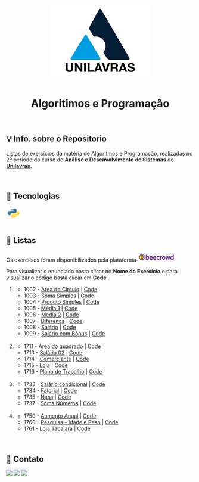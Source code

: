 <div align="center">
  <img alt="Logo Unilavras" title="Unilavras" src="./readme/logo_unilavras.png">
</div>
<br>
<h1 align="center"> 
	 Algoritimos e Programação 
</h1>

</br>

<h2 align=left> 💡​ Info. sobre o Repositorio </h2>

<p> Listas de exercícios da matéria de Algoritmos e Programação, realizadas no 2º periodo do curso de   <strong>Análise e Desenvolvimento de Sistemas</strong> do <a href="https://unilavras.edu.br/"> <strong>Unilavras</strong></a>.<p>
</br>

<h2 align=left> 🧰​ Tecnologias</h2>

<div align=left>
  <img align="center" alt="Python" height="30" width="40" src="https://raw.githubusercontent.com/devicons/devicon/master/icons/python/python-original.svg">
</div>

</br>
<div align=left>
<h2 align=left> 📝​​ Listas</h2>
<p>Os exercícios foram disponibilizados pela plataforma <a href="https://www.beecrowd.com.br/"><img height="28" width="100" src="./readme/logo_beecrowd.png"></a></p>
<p>Para visualizar o enunciado basta clicar no <strong>Nome do Exercício</strong> e para visualizar o código basta clicar em <strong>Code</strong>.</p>
<ol>
    <li>
      <ul>
        <li>1002 - <a href="https://www.beecrowd.com.br/judge/pt/problems/view/1002">Área do Círculo</a> | <a href="https://github.com/DaviF91/Unilavras.Algoritimos-e-Programacao-Python/blob/master/lista1/areaDoCirculo.py">Code</a>
        </li>
        <li>1003 - <a href="https://www.beecrowd.com.br/judge/pt/problems/view/1003">Soma Simples</a> | <a href="https://github.com/DaviF91/Unilavras.Algoritimos-e-Programacao-Python/blob/master/lista1/somaSimples.py">Code</a>
        </li>
        <li>1004 - <a href="https://www.beecrowd.com.br/judge/pt/problems/view/1004">Produto Simples</a> | <a href="https://github.com/DaviF91/Unilavras.Algoritimos-e-Programacao-Python/blob/master/lista1/produtoSimples.py">Code</a>
        </li>
        <li>1005 - <a href="https://www.beecrowd.com.br/judge/pt/problems/view/1005">Média 1</a> | <a href="https://github.com/DaviF91/Unilavras.Algoritimos-e-Programacao-Python/blob/master/lista1/media1.py">Code</a>
        </li>
        <li>1006 - <a href="https://www.beecrowd.com.br/judge/pt/problems/view/1006">Média 2</a> | <a href="https://github.com/DaviF91/Unilavras.Algoritimos-e-Programacao-Python/blob/master/lista1/media2.py">Code</a>
        </li>
        <li>1007 - <a href="https://www.beecrowd.com.br/judge/pt/problems/view/1007">Diferença</a> | <a href="https://github.com/DaviF91/Unilavras.Algoritimos-e-Programacao-Python/blob/master/lista1/diferenca.py">Code</a>
        </li>
        <li>1008 - <a href="https://www.beecrowd.com.br/judge/pt/problems/view/1008">Salário</a> | <a href="https://github.com/DaviF91/Unilavras.Algoritimos-e-Programacao-Python/blob/master/lista1/salario.py">Code</a>
        </li>
        <li>1009 - <a href="https://www.beecrowd.com.br/judge/pt/problems/view/1009">Salário com Bônus</a> | <a href="https://github.com/DaviF91/Unilavras.Algoritimos-e-Programacao-Python/blob/master/lista1/salarioComBonus.py">Code</a>
        </li>
        </br>
      </ul>
    </li>
    <li>
      <ul>
      <li>1711 - <a href="https://www.beecrowd.com.br/judge/pt/custom-problems/view/1711">Área do quadrado</a> | <a href="https://github.com/DaviF91/Unilavras.Algoritimos-e-Programacao-Python/blob/master/lista2/areaQuadrado.py">Code</a>
      </li>
      <li>1713 - <a href="https://www.beecrowd.com.br/judge/pt/custom-problems/view/1713">Salário 02</a> | <a href="https://github.com/DaviF91/Unilavras.Algoritimos-e-Programacao-Python/blob/master/lista2/salario2.py">Code</a>
      </li>
      <li>1714 - <a href="https://www.beecrowd.com.br/judge/pt/custom-problems/view/1714">Comerciante</a> | <a href="https://github.com/DaviF91/Unilavras.Algoritimos-e-Programacao-Python/blob/master/lista2/comerciante.py">Code</a>
      </li>
      <li>1715 - <a href="https://www.beecrowd.com.br/judge/pt/custom-problems/view/1715">Loja</a> | <a href="https://github.com/DaviF91/Unilavras.Algoritimos-e-Programacao-Python/blob/master/lista2/loja.py">Code</a>
      </li>
      <li>1716 - <a href="https://www.beecrowd.com.br/judge/pt/custom-problems/view/1716">Plano de Trabalho</a> | <a href="https://github.com/DaviF91/Unilavras.Algoritimos-e-Programacao-Python/blob/master/lista2/planoDeTrabalho.py">Code</a>
      </li>
      </br>
      </ul>
    </li>
    <li>
      <ul>
      <li>1733 - <a href="https://www.beecrowd.com.br/judge/pt/custom-problems/view/1733">Salário condicional</a> | <a href="https://github.com/DaviF91/Unilavras.Algoritimos-e-Programacao-Python/blob/master/lista3/salarioCondicional.py">Code</a>
      </li>
      <li>1734 - <a href="https://www.beecrowd.com.br/judge/pt/custom-problems/view/1734">Fatorial</a> | <a href="https://github.com/DaviF91/Unilavras.Algoritimos-e-Programacao-Python/blob/master/lista3/fatorial.py">Code</a>
      </li>
      <li>1735 - <a href="https://www.beecrowd.com.br/judge/pt/custom-problems/view/1735">Nasa</a> | <a href="https://github.com/DaviF91/Unilavras.Algoritimos-e-Programacao-Python/blob/master/lista3/contagemRegressivaNasa.py">Code</a>
      </li>
      <li>1737 - <a href="https://www.beecrowd.com.br/judge/pt/custom-problems/view/1737">Soma Números</a> | <a href="https://github.com/DaviF91/Unilavras.Algoritimos-e-Programacao-Python/blob/master/lista3/somaNumeros.py">Code</a>
      </li>
      </br>
      </ul>
    </li>
    <li>
      <ul>
      <li>1759 - <a href="https://www.beecrowd.com.br/judge/pt/custom-problems/view/1759">Aumento Anual</a> | <a href="https://github.com/DaviF91/Unilavras.Algoritimos-e-Programacao-Python/blob/master/lista%204/aumentoAnual.py">Code</a>
      </li>
      <li>1760 - <a href="https://www.beecrowd.com.br/judge/pt/custom-problems/view/1760">Pesquisa - Idade e Peso</a> | <a href="https://github.com/DaviF91/Unilavras.Algoritimos-e-Programacao-Python/blob/master/lista%204/pesquisaIdadePeso.py">Code</a>
      </li>
      <li>1761 - <a href="https://www.beecrowd.com.br/judge/pt/custom-problems/view/1761">Loja Tabajara</a> | <a href="https://github.com/DaviF91/Unilavras.Algoritimos-e-Programacao-Python/blob/master/lista%204/lojaTabajara.py">Code</a>
      </li>
      </ul>
    </li>
</ol>
</div>

</br>


<h2>​📧​​ Contato </h2>
<div>
 <a href="https://discordapp.com/users/Davi Ferreira#3299" target="_blank"><img src="https://img.shields.io/badge/Discord-7289DA?style=for-the-badge&logo=discord&logoColor=white" target="_blank"></a> 
  <a href = "mailto:daviferreiraaew@gmail.com"><img src="https://img.shields.io/badge/Gmail-D14836?style=for-the-badge&logo=gmail&logoColor=white" target="_blank"></a>
  <a href="https://www.linkedin.com/in/davi-ferreira-42912624" target="_blank"><img src="https://img.shields.io/badge/-LinkedIn-%230077B5?style=for-the-badge&logo=linkedin&logoColor=white" target="_blank"></a> 
 </div>




